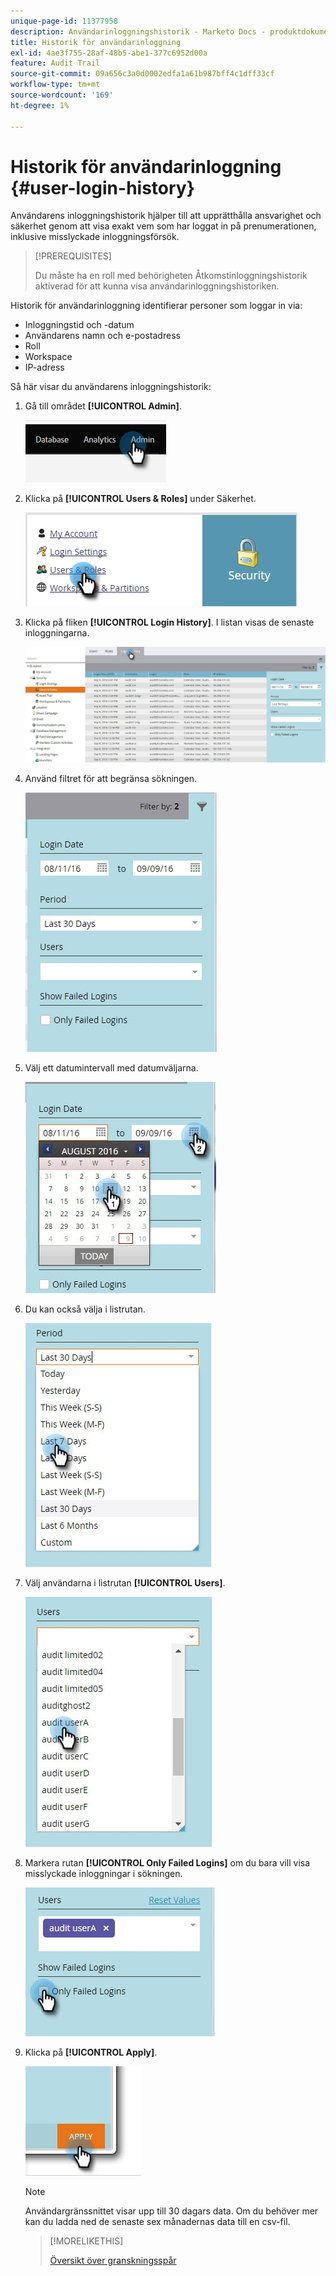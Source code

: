```yaml
---
unique-page-id: 11377958
description: Användarinloggningshistorik - Marketo Docs - produktdokumentation
title: Historik för användarinloggning
exl-id: 4ae3f755-28af-48b5-abe1-377c6952d00a
feature: Audit Trail
source-git-commit: 09a656c3a0d0002edfa1a61b987bff4c1dff33cf
workflow-type: tm+mt
source-wordcount: '169'
ht-degree: 1%

---
```


# Historik för användarinloggning {#user-login-history}

Användarens inloggningshistorik hjälper till att upprätthålla ansvarighet och säkerhet genom att visa exakt vem som har loggat in på prenumerationen, inklusive misslyckade inloggningsförsök.

>[!PREREQUISITES]
>
>Du måste ha en roll med behörigheten Åtkomstinloggningshistorik aktiverad för att kunna visa användarinloggningshistoriken.

Historik för användarinloggning identifierar personer som loggar in via:

* Inloggningstid och -datum
* Användarens namn och e-postadress
* Roll
* Workspace
* IP-adress

Så här visar du användarens inloggningshistorik:

1. Gå till området **[!UICONTROL Admin]**.

   ![](assets/user-login-history-1.png)

1. Klicka på **[!UICONTROL Users & Roles]** under Säkerhet.

   ![](assets/user-login-history-2.png)

1. Klicka på fliken **[!UICONTROL Login History]**. I listan visas de senaste inloggningarna.

   ![](assets/user-login-history-3.png)

1. Använd filtret för att begränsa sökningen.

   ![](assets/user-login-history-4.png)

1. Välj ett datumintervall med datumväljarna.

   ![](assets/user-login-history-5.png)

1. Du kan också välja i listrutan.

   ![](assets/user-login-history-6.png)

1. Välj användarna i listrutan **[!UICONTROL Users]**.

   ![](assets/user-login-history-7.png)

1. Markera rutan **[!UICONTROL Only Failed Logins]** om du bara vill visa misslyckade inloggningar i sökningen.

   ![](assets/user-login-history-8.png)

1. Klicka på **[!UICONTROL Apply]**.

   ![](assets/user-login-history-9.png)

   >[!NOTE]
   >
   >Användargränssnittet visar upp till 30 dagars data. Om du behöver mer kan du ladda ned de senaste sex månadernas data till en csv-fil.

   >[!MORELIKETHIS]
   >
   >[Översikt över granskningsspår](/help/marketo/product-docs/administration/audit-trail/audit-trail-overview.md)

